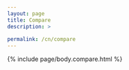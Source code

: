 ```yaml
---
layout: page
title: Compare
description: >
 
permalink: /cn/compare
---
```

{% include page/body.compare.html %}
